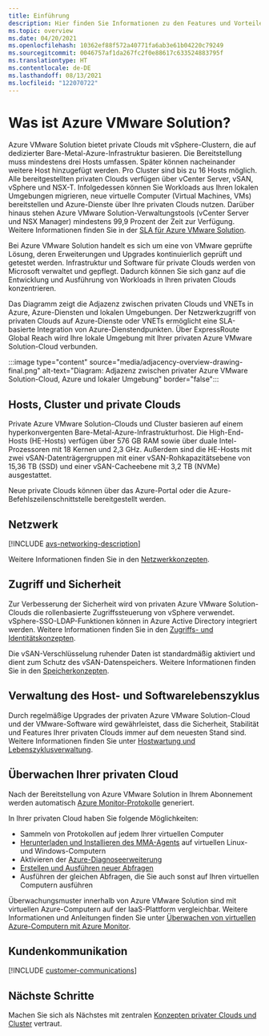 ```yaml
---
title: Einführung
description: Hier finden Sie Informationen zu den Features und Vorteilen von Azure VMware Solution für die Bereitstellung und Verwaltung VMware-basierter Workloads in Azure. Die SLA für Azure VMware Solution garantiert, dass Azure VMware-Verwaltungstools (vCenter Server und NSX Manager) mindestens 99,9 Prozent der Zeit verfügbar sind.
ms.topic: overview
ms.date: 04/20/2021
ms.openlocfilehash: 10362ef88f572a40771fa6ab3e61b04220c79249
ms.sourcegitcommit: 0046757af1da267fc2f0e88617c633524883795f
ms.translationtype: HT
ms.contentlocale: de-DE
ms.lasthandoff: 08/13/2021
ms.locfileid: "122070722"
---
```

# <a name="what-is-azure-vmware-solution"></a>Was ist Azure VMware Solution?

Azure VMware Solution bietet private Clouds mit vSphere-Clustern, die auf dedizierter Bare-Metal-Azure-Infrastruktur basieren. Die Bereitstellung muss mindestens drei Hosts umfassen. Später können nacheinander weitere Host hinzugefügt werden. Pro Cluster sind bis zu 16 Hosts möglich. Alle bereitgestellten privaten Clouds verfügen über vCenter Server, vSAN, vSphere und NSX-T. Infolgedessen können Sie Workloads aus Ihren lokalen Umgebungen migrieren, neue virtuelle Computer (Virtual Machines, VMs) bereitstellen und Azure-Dienste über Ihre privaten Clouds nutzen. Darüber hinaus stehen Azure VMware Solution-Verwaltungstools (vCenter Server und NSX Manager) mindestens 99,9 Prozent der Zeit zur Verfügung. Weitere Informationen finden Sie in der [SLA für Azure VMware Solution](https://aka.ms/avs/sla).

Bei Azure VMware Solution handelt es sich um eine von VMware geprüfte Lösung, deren Erweiterungen und Upgrades kontinuierlich geprüft und getestet werden. Infrastruktur und Software für private Clouds werden von Microsoft verwaltet und gepflegt. Dadurch können Sie sich ganz auf die Entwicklung und Ausführung von Workloads in Ihren privaten Clouds konzentrieren.

Das Diagramm zeigt die Adjazenz zwischen privaten Clouds und VNETs in Azure, Azure-Diensten und lokalen Umgebungen. Der Netzwerkzugriff von privaten Clouds auf Azure-Dienste oder VNETs ermöglicht eine SLA-basierte Integration von Azure-Dienstendpunkten. Über ExpressRoute Global Reach wird Ihre lokale Umgebung mit Ihrer privaten Azure VMware Solution-Cloud verbunden.
 

:::image type="content" source="media/adjacency-overview-drawing-final.png" alt-text="Diagram: Adjazenz zwischen privater Azure VMware Solution-Cloud, Azure und lokaler Umgebung" border="false":::

## <a name="hosts-clusters-and-private-clouds"></a>Hosts, Cluster und private Clouds

Private Azure VMware Solution-Clouds und Cluster basieren auf einem hyperkonvergenten Bare-Metal-Azure-Infrastrukturhost. Die High-End-Hosts (HE-Hosts) verfügen über 576 GB RAM sowie über duale Intel-Prozessoren mit 18 Kernen und 2,3 GHz. Außerdem sind die HE-Hosts mit zwei vSAN-Datenträgergruppen mit einer vSAN-Rohkapazitätsebene von 15,36 TB (SSD) und einer vSAN-Cacheebene mit 3,2 TB (NVMe) ausgestattet.

Neue private Clouds können über das Azure-Portal oder die Azure-Befehlszeilenschnittstelle bereitgestellt werden.


## <a name="networking"></a>Netzwerk

[!INCLUDE [avs-networking-description](includes/azure-vmware-solution-networking-description.md)]

Weitere Informationen finden Sie in den [Netzwerkkonzepten](concepts-networking.md).

## <a name="access-and-security"></a>Zugriff und Sicherheit

Zur Verbesserung der Sicherheit wird von privaten Azure VMware Solution-Clouds die rollenbasierte Zugriffssteuerung von vSphere verwendet. vSphere-SSO-LDAP-Funktionen können in Azure Active Directory integriert werden. Weitere Informationen finden Sie in den [Zugriffs- und Identitätskonzepten](concepts-identity.md).  

Die vSAN-Verschlüsselung ruhender Daten ist standardmäßig aktiviert und dient zum Schutz des vSAN-Datenspeichers. Weitere Informationen finden Sie in den [Speicherkonzepten](concepts-storage.md).

## <a name="host-and-software-lifecycle-maintenance"></a>Verwaltung des Host- und Softwarelebenszyklus

Durch regelmäßige Upgrades der privaten Azure VMware Solution-Cloud und der VMware-Software wird gewährleistet, dass die Sicherheit, Stabilität und Features Ihrer privaten Clouds immer auf dem neuesten Stand sind. Weitere Informationen finden Sie unter [Hostwartung und Lebenszyklusverwaltung](concepts-private-clouds-clusters.md#host-maintenance-and-lifecycle-management).

## <a name="monitoring-your-private-cloud"></a>Überwachen Ihrer privaten Cloud

Nach der Bereitstellung von Azure VMware Solution in Ihrem Abonnement werden automatisch [Azure Monitor-Protokolle](../azure-monitor/overview.md) generiert. 

In Ihrer privaten Cloud haben Sie folgende Möglichkeiten:
- Sammeln von Protokollen auf jedem Ihrer virtuellen Computer
- [Herunterladen und Installieren des MMA-Agents](../azure-monitor/agents/log-analytics-agent.md#installation-options) auf virtuellen Linux- und Windows-Computern
- Aktivieren der [Azure-Diagnoseerweiterung](../azure-monitor/agents/diagnostics-extension-overview.md)
- [Erstellen und Ausführen neuer Abfragen](../azure-monitor/logs/data-platform-logs.md#log-queries)
- Ausführen der gleichen Abfragen, die Sie auch sonst auf Ihren virtuellen Computern ausführen

Überwachungsmuster innerhalb von Azure VMware Solution sind mit virtuellen Azure-Computern auf der IaaS-Plattform vergleichbar. Weitere Informationen und Anleitungen finden Sie unter [Überwachen von virtuellen Azure-Computern mit Azure Monitor](../azure-monitor/vm/monitor-vm-azure.md).

## <a name="customer-communication"></a>Kundenkommunikation
[!INCLUDE [customer-communications](includes/customer-communications.md)]

## <a name="next-steps"></a>Nächste Schritte

Machen Sie sich als Nächstes mit zentralen [Konzepten privater Clouds und Cluster](concepts-private-clouds-clusters.md) vertraut.

<!-- LINKS - external -->

<!-- LINKS - internal -->
[concepts-private-clouds-clusters]: ./concepts-private-clouds-clusters.md

